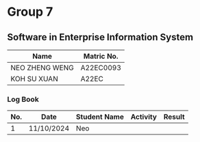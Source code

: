 # Group 7 

## Software in Enterprise Information System

| Name | Matric No.|
| ---- | --------- |
| NEO ZHENG WENG | A22EC0093 |
| KOH SU XUAN | A22EC |

### Log Book

| No. | Date       | Student Name | Activity | Result |
| --- | ---------- | ------------ | -------- | ------ |
|  1  | 11/10/2024 | Neo    |  |  |
